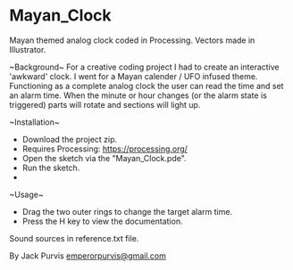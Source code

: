 # Mayan_Clock
Mayan themed analog clock coded in Processing. Vectors made in Illustrator.

~Background~
For a creative coding project I had to create an interactive 'awkward' clock. I went for a Mayan calender / UFO infused theme. Functioning as a complete analog clock the user can read the time and set an alarm time. When the minute or hour changes (or the alarm state is triggered) parts will rotate and sections will light up.

~Installation~
- Download the project zip.
- Requires Processing: https://processing.org/
- Open the sketch via the "Mayan_Clock.pde".
- Run the sketch.
- 
~Usage~
- Drag the two outer rings to change the target alarm time.
- Press the H key to view the documentation.

Sound sources in reference.txt file.

By Jack Purvis
emperorpurvis@gmail.com
